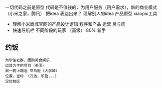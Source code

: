 一切代码之前是原型 代码是不值钱的，为用户服务（用户需求），新的商业模式（小米之家，腾讯）
把idea 表达出来？ 理解别人的idea 产品原型 xiaopiu工具

- 理解小米商城官网的产品设计逻辑
程序和产品 运营 灵与肉
- 快速导航栏 不同阶段的玩家   （高级）
  80%  新手

## 约饭
    为学生社群，团购美食娱乐
    运营为主的项目（美团）
    周一晚上蹦迪 亚马逊（大学城）
    位置，坐标 （万达，乐盈...）
    定位校区 
    